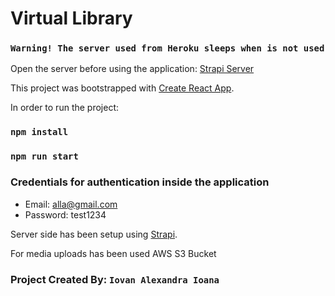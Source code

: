 # Virtual Library

### `Warning! The server used from Heroku sleeps when is not used`
Open the server before using the application: [Strapi Server](https://iovan-alexandra-strapi.herokuapp.com/)

This project was bootstrapped with [Create React App](https://github.com/facebook/create-react-app).

In order to run the project:
### `npm install`
### `npm run start`

### Credentials for authentication inside the application
- Email: alla@gmail.com
- Password: test1234

Server side has been setup using [Strapi](https://strapi.io/).

For media uploads has been used AWS S3 Bucket

### Project Created By: `Iovan Alexandra Ioana`
